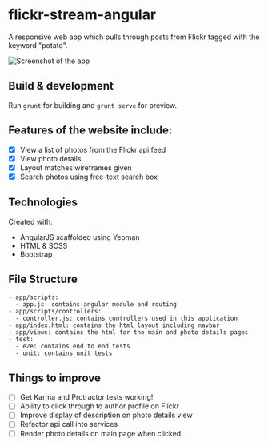 # flickr-stream-angular

A responsive web app which pulls through posts from Flickr tagged with the keyword "potato".

![Screenshot of the app]()

## Build & development

Run `grunt` for building and `grunt serve` for preview.

## Features of the website include:
- [x] View a list of photos from the Flickr api feed
- [x] View photo details
- [x] Layout matches wireframes given
- [x] Search photos using free-text search box

## Technologies
Created with:
- AngularJS scaffolded using Yeoman
- HTML & SCSS
- Bootstrap

## File Structure
```
- app/scripts:
  - app.js: contains angular module and routing
- app/scripts/controllers:
  - controller.js: contains controllers used in this application
- app/index.html: contains the html layout including navbar
- app/views: contains the html for the main and photo details pages
- test:
  - e2e: contains end to end tests
  - unit: contains unit tests
```

## Things to improve
- [ ] Get Karma and Protractor tests working!
- [ ] Ability to click through to author profile on Flickr
- [ ] Improve display of description on photo details view
- [ ] Refactor api call into services
- [ ] Render photo details on main page when clicked
